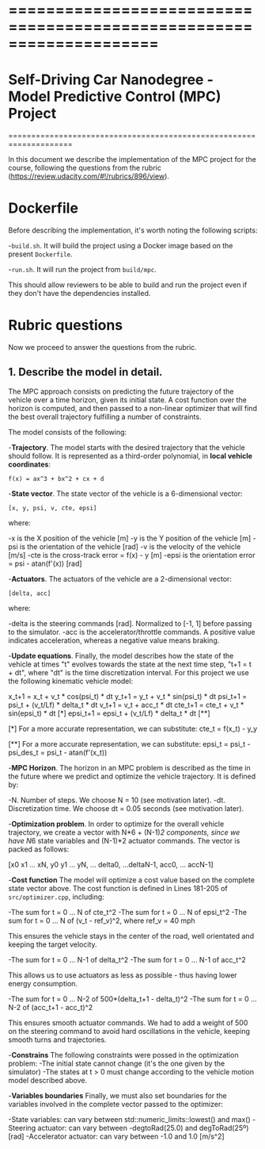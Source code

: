 ====================================================================
====================================================================
Self-Driving Car Nanodegree - Model Predictive Control (MPC) Project
====================================================================
====================================================================

In this document we describe the implementation of the MPC project for the course,
following the questions from the rubric (https://review.udacity.com/#!/rubrics/896/view).

Dockerfile
================
Before describing the implementation, it's worth noting the following scripts:

-`build.sh`. It will build the project using a Docker image based on the
present `Dockerfile`.

-`run.sh`. It will run the project from `build/mpc`.

This should allow reviewers to be able to build and run the project
even if they don't have the dependencies installed.

Rubric questions
================
Now we proceed to answer the questions from the rubric.

**1. Describe the model in detail.**
------------------------------------

The MPC approach consists on predicting the future trajectory of the vehicle
over a time horizon, given its initial state. A cost function over the horizon
is computed, and then passed to a non-linear optimizer that will find
the best overall trajectory fulfilling a number of constraints.

The model consists of the following:

-**Trajectory**. The model starts with the desired trajectory that the vehicle
should follow. It is represented as a third-order polynomial, in
**local vehicle coordinates**:

    f(x) = ax^3 + bx^2 + cx + d

-**State vector**. The state vector of the vehicle is a 6-dimensional vector:

    [x, y, psi, v, cte, epsi]

where:

  -x is the X position of the vehicle                       [m]
  -y is the Y position of the vehicle                       [m]
  -psi is the orientation of the vehicle                    [rad]
  -v is the velocity of the vehicle                         [m/s]
  -cte is the cross-track error = f(x) - y                  [m]
  -epsi is the orientation error = psi - atan(f'(x))        [rad]

-**Actuators**. The actuators of the vehicle are a 2-dimensional vector:

    [delta, acc]

where:

  -delta is the steering commands [rad]. Normalized to [-1, 1] before passing
   to the simulator.
  -acc is the accelerator/throttle commands.
   A positive value indicates acceleration, whereas a negative value means braking.

-**Update equations**. Finally, the model describes how the state of the vehicle
at times "t" evolves towards the state at the next time step, "t+1 = t + dt",
where "dt" is the time discretization interval. 
For this project we use the following kinematic vehicle model:

x_t+1 = x_t + v_t * cos(psi_t) * dt
y_t+1 = y_t + v_t * sin(psi_t) * dt
psi_t+1 = psi_t + (v_t/Lf) * delta_t * dt
v_t+1 = v_t + acc_t * dt
cte_t+1 = cte_t + v_t * sin(epsi_t) * dt             [*]
epsi_t+1 = epsi_t + (v_t/Lf) * delta_t * dt          [**]

[*] For a more accurate representation, we can substitute:
cte_t = f(x_t) - y_y

[**] For a more accurate representation, we can substitute:
epsi_t = psi_t - psi_des_t = psi_t - atan(f'(x_t))

-**MPC Horizon**. The horizon in an MPC problem is described as the time
in the future where we predict and optimize the vehicle trajectory.
It is defined by:

  -N. Number of steps. We choose N = 10 (see motivation later).
  -dt. Discretization time. We choose dt = 0.05 seconds (see motivation later).

-**Optimization problem**. In order to optimize for the overall vehicle
trajectory, we create a vector with N*6 + (N-1)*2 components, since
we have N*6 state variables and (N-1)*2 actuator commands.
The vector is packed as follows:

[x0 x1 ... xN, y0 y1 ... yN, ... delta0, ...deltaN-1, acc0, ... accN-1]

-**Cost function**
The model will optimize a cost value based on the complete state vector above.
The cost function is defined in Lines 181-205 of `src/optimizer.cpp`, including:

  -The sum for t = 0 ... N of cte_t^2
  -The sum for t = 0 ... N of epsi_t^2
  -The sum for t = 0 ... N of (v_t - ref_v)^2, where ref_v = 40 mph

This ensures the vehicle stays in the center of the road, well orientated
and keeping the target velocity.

  -The sum for t = 0 ... N-1 of delta_t^2
  -The sum for t = 0 ... N-1 of acc_t^2

This allows us to use actuators as less as possible - thus having lower
energy consumption.

  -The sum for t = 0 ... N-2 of 500*(delta_t+1 - delta_t)^2
  -The sum for t = 0 ... N-2 of (acc_t+1 - acc_t)^2

This ensures smooth actuator commands. We had to add a weight of 500 on the
steering command to avoid hard oscillations in the vehicle, keeping
smooth turns and trajectories.

-**Constrains**
The following constraints were possed in the optimization problem:
  -The initial state cannot change (it's the one given by the simulator)
  -The states at t > 0 must change according to the vehicle motion model
  described above.

-**Variables boundaries**
Finally, we must also set boundaries for the variables involved in the
complete vector passed to the optimizer:

  -State variables: can vary between std::numeric_limits<double>::lowest() and max()
  -Steering actuator: can vary between -degtoRad(25.0) and degToRad(25º) [rad]
  -Accelerator actuator: can vary between -1.0 and 1.0 [m/s^2]


